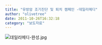 ```yaml
---
title: "유방암 조기진단 및 퇴치 캠페인 -데일리메디"
author: "olivetree"
date: 2011-10-26T16:32:18
category: "보도자료"
---
```


![데일리메디-완성.jpg](/files/attach/images/2884/236/012/1cd6392b753ed9bf144e6d3d7b51c06f.jpg)
